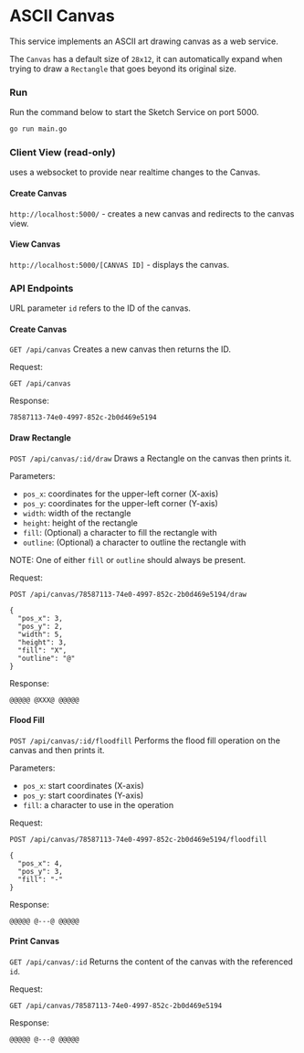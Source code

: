 # ASCII Canvas

This service implements an ASCII art drawing canvas as a web service.

The `Canvas` has a default size of `28x12`, it can automatically expand when trying to draw a `Rectangle` that goes beyond its original size.

### Run

Run the command below to start the Sketch Service on port 5000.

```sh
go run main.go
```

### Client View (read-only)

uses a websocket to provide near realtime changes to the Canvas.

#### Create Canvas

`http://localhost:5000/` - creates a new canvas and redirects to the canvas view.

#### View Canvas

`http://localhost:5000/[CANVAS ID]` - displays the canvas.

### API Endpoints

URL parameter `id` refers to the ID of the canvas.

#### Create Canvas

`GET /api/canvas` Creates a new canvas then returns the ID.

Request:

```text
GET /api/canvas
```

Response:

```text
78587113-74e0-4997-852c-2b0d469e5194
```

#### Draw Rectangle

`POST /api/canvas/:id/draw` Draws a Rectangle on the canvas then prints it.

Parameters:

- `pos_x`: coordinates for the upper-left corner (X-axis)
- `pos_y`: coordinates for the upper-left corner (Y-axis)
- `width`: width of the rectangle
- `height`: height of the rectangle
- `fill`: (Optional) a character to fill the rectangle with
- `outline`: (Optional) a character to outline the rectangle with

NOTE: One of either `fill` or `outline` should always be present.

Request:

```text
POST /api/canvas/78587113-74e0-4997-852c-2b0d469e5194/draw

{
  "pos_x": 3,
  "pos_y": 2,
  "width": 5,
  "height": 3,
  "fill": "X",
  "outline": "@"
}
```

Response:

```text
@@@@@ @XXX@ @@@@@
```

#### Flood Fill

`POST /api/canvas/:id/floodfill` Performs the flood fill operation on the canvas and then prints it.

Parameters:

- `pos_x`: start coordinates (X-axis)
- `pos_y`: start coordinates (Y-axis)
- `fill`:  a character to use in the operation

Request:

```text
POST /api/canvas/78587113-74e0-4997-852c-2b0d469e5194/floodfill

{
  "pos_x": 4,
  "pos_y": 3,
  "fill": "-"
}
```

Response:

```text
@@@@@ @---@ @@@@@
```

#### Print Canvas

`GET /api/canvas/:id` Returns the content of the canvas with the referenced `id`.

Request:

```text
GET /api/canvas/78587113-74e0-4997-852c-2b0d469e5194
```

Response:

```text
@@@@@ @---@ @@@@@
```

